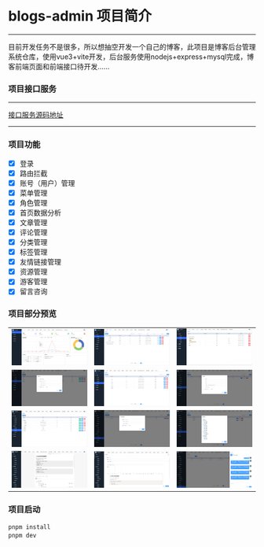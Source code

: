 # blogs-admin 项目简介

---

目前开发任务不是很多，所以想抽空开发一个自己的博客，此项目是博客后台管理系统仓库，使用vue3+vite开发，后台服务使用nodejs+express+mysql完成，博客前端页面和前端接口待开发......

### 项目接口服务

---

<a href="https://github.com/chend1/blogs-api" target="_blank">接口服务源码地址</a>

---

### 项目功能

- [x] 登录
- [x] 路由拦截
- [x] 账号（用户）管理
- [x] 菜单管理
- [x] 角色管理
- [x] 首页数据分析
- [x] 文章管理
- [x] 评论管理
- [x] 分类管理
- [x] 标签管理
- [x] 友情链接管理
- [x] 资源管理
- [x] 游客管理
- [x] 留言咨询

### 项目部分预览

<table>
  <tr>
    <td><img src="./src/assets/images/preview/1.png" /></td>
    <td><img src="./src/assets/images/preview/2.png" /></td>
    <td><img src="./src/assets/images/preview/3.png" /></td>
  </tr>
  <tr>
    <td><img src="./src/assets/images/preview/4.png" /></td>
    <td><img src="./src/assets/images/preview/5.png" /></td>
    <td><img src="./src/assets/images/preview/6.png" /></td>
  </tr>
  <tr>
    <td><img src="./src/assets/images/preview/7.png" /></td>
    <td><img src="./src/assets/images/preview/8.png" /></td>
    <td><img src="./src/assets/images/preview/9.png" /></td>
  </tr>
  <tr>
    <td><img src="./src/assets/images/preview/10.png" /></td>
    <td><img src="./src/assets/images/preview/11.png" /></td>
    <td><img src="./src/assets/images/preview/12.png" /></td>
  </tr>
</table>

### 项目启动

```javascript
pnpm install
pnpm dev
```
